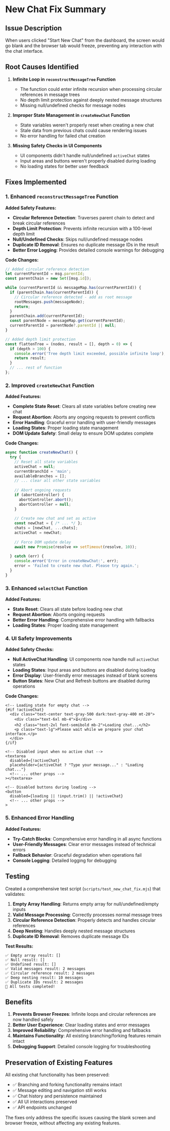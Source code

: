 # New Chat Fix Summary

## Issue Description
When users clicked "Start New Chat" from the dashboard, the screen would go blank and the browser tab would freeze, preventing any interaction with the chat interface.

## Root Causes Identified

1. **Infinite Loop in `reconstructMessageTree` Function**
   - The function could enter infinite recursion when processing circular references in message trees
   - No depth limit protection against deeply nested message structures
   - Missing null/undefined checks for message nodes

2. **Improper State Management in `createNewChat` Function**
   - State variables weren't properly reset when creating a new chat
   - Stale data from previous chats could cause rendering issues
   - No error handling for failed chat creation

3. **Missing Safety Checks in UI Components**
   - UI components didn't handle null/undefined `activeChat` states
   - Input areas and buttons weren't properly disabled during loading
   - No loading states for better user feedback

## Fixes Implemented

### 1. Enhanced `reconstructMessageTree` Function

**Added Safety Features:**
- **Circular Reference Detection**: Traverses parent chain to detect and break circular references
- **Depth Limit Protection**: Prevents infinite recursion with a 100-level depth limit
- **Null/Undefined Checks**: Skips null/undefined message nodes
- **Duplicate ID Removal**: Ensures no duplicate message IDs in the result
- **Better Error Logging**: Provides detailed console warnings for debugging

**Code Changes:**
```typescript
// Added circular reference detection
let currentParentId = msg.parentId;
const parentChain = new Set([msg.id]);

while (currentParentId && messageMap.has(currentParentId)) {
  if (parentChain.has(currentParentId)) {
    // Circular reference detected - add as root message
    rootMessages.push(messageNode);
    return;
  }
  parentChain.add(currentParentId);
  const parentNode = messageMap.get(currentParentId);
  currentParentId = parentNode?.parentId || null;
}

// Added depth limit protection
const flattenTree = (nodes, result = [], depth = 0) => {
  if (depth > 100) {
    console.error('Tree depth limit exceeded, possible infinite loop');
    return result;
  }
  // ... rest of function
};
```

### 2. Improved `createNewChat` Function

**Added Features:**
- **Complete State Reset**: Clears all state variables before creating new chat
- **Request Abortion**: Aborts any ongoing requests to prevent conflicts
- **Error Handling**: Graceful error handling with user-friendly messages
- **Loading States**: Proper loading state management
- **DOM Update Safety**: Small delay to ensure DOM updates complete

**Code Changes:**
```typescript
async function createNewChat() {
  try {
    // Reset all state variables
    activeChat = null;
    currentBranchId = 'main';
    availableBranches = [];
    // ... clear all other state variables
    
    // Abort ongoing requests
    if (abortController) {
      abortController.abort();
      abortController = null;
    }
    
    // Create new chat and set as active
    const newChat = { /* ... */ };
    chats = [newChat, ...chats];
    activeChat = newChat;
    
    // Force DOM update delay
    await new Promise(resolve => setTimeout(resolve, 10));
    
  } catch (err) {
    console.error('Error in createNewChat:', err);
    error = 'Failed to create new chat. Please try again.';
  }
}
```

### 3. Enhanced `selectChat` Function

**Added Features:**
- **State Reset**: Clears all state before loading new chat
- **Request Abortion**: Aborts ongoing requests
- **Better Error Handling**: Comprehensive error handling with fallbacks
- **Loading States**: Proper loading state management

### 4. UI Safety Improvements

**Added Safety Checks:**
- **Null ActiveChat Handling**: UI components now handle null `activeChat` states
- **Loading States**: Input areas and buttons are disabled during loading
- **Error Display**: User-friendly error messages instead of blank screens
- **Button States**: New Chat and Refresh buttons are disabled during operations

**Code Changes:**
```svelte
<!-- Loading state for empty chat -->
{#if !activeChat}
  <div class="text-center text-gray-500 dark:text-gray-400 mt-20">
    <div class="text-6xl mb-4">⏳</div>
    <h2 class="text-2xl font-semibold mb-2">Loading chat...</h2>
    <p class="text-lg">Please wait while we prepare your chat interface.</p>
  </div>
{/if}

<!-- Disabled input when no active chat -->
<textarea
  disabled={!activeChat}
  placeholder={activeChat ? "Type your message..." : "Loading chat..."}
  <!-- ... other props -->
></textarea>

<!-- Disabled buttons during loading -->
<button
  disabled={loading || !input.trim() || !activeChat}
  <!-- ... other props -->
>
```

### 5. Enhanced Error Handling

**Added Features:**
- **Try-Catch Blocks**: Comprehensive error handling in all async functions
- **User-Friendly Messages**: Clear error messages instead of technical errors
- **Fallback Behavior**: Graceful degradation when operations fail
- **Console Logging**: Detailed logging for debugging

## Testing

Created a comprehensive test script (`scripts/test_new_chat_fix.mjs`) that validates:

1. **Empty Array Handling**: Returns empty array for null/undefined/empty inputs
2. **Valid Message Processing**: Correctly processes normal message trees
3. **Circular Reference Detection**: Properly detects and handles circular references
4. **Deep Nesting**: Handles deeply nested message structures
5. **Duplicate ID Removal**: Removes duplicate message IDs

**Test Results:**
```
✅ Empty array result: []
✅ Null result: []
✅ Undefined result: []
✅ Valid messages result: 2 messages
✅ Circular reference result: 2 messages
✅ Deep nesting result: 10 messages
✅ Duplicate IDs result: 2 messages
🎉 All tests completed!
```

## Benefits

1. **Prevents Browser Freezes**: Infinite loops and circular references are now handled safely
2. **Better User Experience**: Clear loading states and error messages
3. **Improved Reliability**: Comprehensive error handling and fallbacks
4. **Maintains Functionality**: All existing branching/forking features remain intact
5. **Debugging Support**: Detailed console logging for troubleshooting

## Preservation of Existing Features

All existing chat functionality has been preserved:
- ✅ Branching and forking functionality remains intact
- ✅ Message editing and navigation still works
- ✅ Chat history and persistence maintained
- ✅ All UI interactions preserved
- ✅ API endpoints unchanged

The fixes only address the specific issues causing the blank screen and browser freeze, without affecting any existing features.

